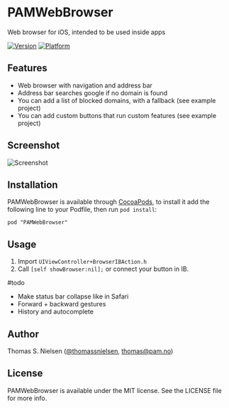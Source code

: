 # PAMWebBrowser

Web browser for iOS, intended to be used inside apps

[![Version](http://cocoapod-badges.herokuapp.com/v/PAMWebBrowser/badge.png)](http://cocoadocs.org/docsets/PAMWebBrowser)
[![Platform](http://cocoapod-badges.herokuapp.com/p/PAMWebBrowser/badge.png)](http://cocoadocs.org/docsets/PAMWebBrowser)

## Features

* Web browser with navigation and address bar
* Address bar searches google if no domain is found
* You can add a list of blocked domains, with a fallback (see example project)
* You can add custom buttons that run custom features (see example project)

## Screenshot

![Screenshot](http://cl.ly/image/3c0F432p1808/screenshot.png)

## Installation

PAMWebBrowser is available through [CocoaPods](http://cocoapods.org), to install
it add the following line to your Podfile, then run `pod install`:

    pod "PAMWebBrowser"

## Usage

1. Import `UIViewController+BrowserIBAction.h`
2. Call `[self showBrowser:nil];` or connect your button in IB.

#todo

* Make status bar collapse like in Safari
* Forward + backward gestures
* History and autocomplete

## Author

Thomas S. Nielsen ([@thomassnielsen](https://twitter.com/thomassnielsen), [thomas@pam.no](mailto:thomas@pam.no))
## License

PAMWebBrowser is available under the MIT license. See the LICENSE file for more info.

